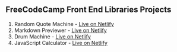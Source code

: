 ## FreeCodeCamp Front End Libraries Projects

   1. Random Quote Machine - [Live on Netlify](https://modest-bohr-5efa98.netlify.app/)
   2. Markdown Previewer - [Live on Netlify](https://festive-ride-b6acb2.netlify.app/)
   3. Drum Machine - [Live on Netlify](https://unruffled-knuth-f0e14d.netlify.app/)
   4. JavaScript Calculator - [Live on Netlify](https://competent-tereshkova-a11a9f.netlify.app/)
